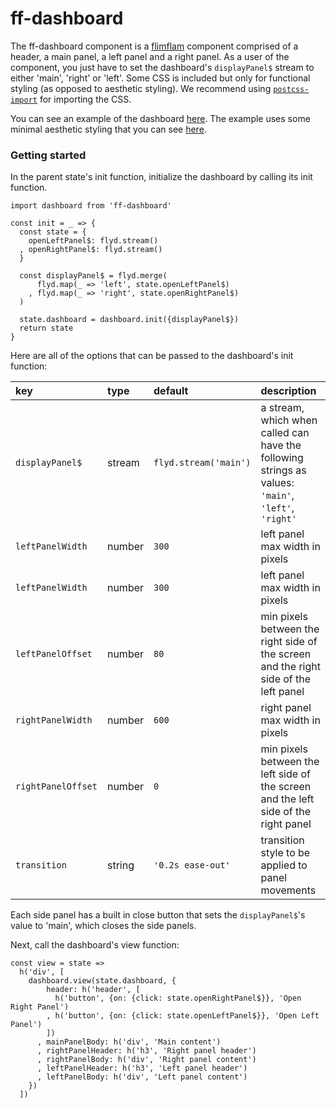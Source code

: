 # ff-dashboard

The ff-dashboard component is a [flimflam](http://flimflamjs.github.io/) component comprised of a header, a main panel, a left panel and a right panel. As a user of the component, you just have to set the dashboard's `displayPanel$` stream to either 'main', 'right' or 'left'. Some CSS is included but only for functional styling (as opposed to aesthetic styling). We recommend using [`postcss-import`](https://github.com/postcss/postcss-import) for importing the CSS.

You can see an example of the dashboard [here](http://flimflamjs.github.io/). The example uses some minimal aesthetic styling that you can see [here](https://github.com/flimflamjs/ff-dashboard/blob/master/example/index.css).

### Getting started

In the parent state's init function, initialize the dashboard by calling its init function.

```es6
import dashboard from 'ff-dashboard'

const init = _ => {
  const state = {
    openLeftPanel$: flyd.stream()
  , openRightPanel$: flyd.stream()
  }
  
  const displayPanel$ = flyd.merge(
      flyd.map(_ => 'left', state.openLeftPanel$)
    , flyd.map(_ => 'right', state.openRightPanel$)
  )
  
  state.dashboard = dashboard.init({displayPanel$})
  return state
}
```

Here are all of the options that can be passed to the dashboard's init function: 

| key | type | default | description |
|:----|:-----|:--------|:------------|
| `displayPanel$` | stream | `flyd.stream('main')` | a stream, which when called can have the following strings as values: `'main'`, `'left'`, `'right'`|
| `leftPanelWidth`| number | `300` | left panel max width in pixels|
| `leftPanelWidth`| number | `300` | left panel max width in pixels|
| `leftPanelOffset`| number | `80` | min pixels between the right side of the screen and the right side of the left panel|
| `rightPanelWidth`| number | `600` | right panel max width in pixels|
| `rightPanelOffset`| number | `0` | min pixels between the left side of the screen and the left side of the right panel|
|`transition`| string | `'0.2s ease-out'` | transition style to be applied to panel movements |


Each side panel has a built in close button that sets the `displayPanel$`'s value to 'main', which closes the side panels.

Next, call the dashboard's view function:

```es6
const view = state => 
  h('div', [
    dashboard.view(state.dashboard, {
        header: h('header', [
          h('button', {on: {click: state.openRightPanel$}}, 'Open Right Panel')
        , h('button', {on: {click: state.openLeftPanel$}}, 'Open Left Panel')
        ])
      , mainPanelBody: h('div', 'Main content') 
      , rightPanelHeader: h('h3', 'Right panel header')
      , rightPanelBody: h('div', 'Right panel content')
      , leftPanelHeader: h('h3', 'Left panel header')
      , leftPanelBody: h('div', 'Left panel content')
    })
  ])
 ```


